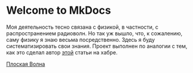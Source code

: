 # Welcome to MkDocs
Моя деятельность тесно связана с физикой, в частности, с распространением радиоволн. Но так уж вышло, что, к сожалению, саму физику я знаю весьма посредственно. Здесь я буду систематизировать свои знания. Проект выполнен по аналогии с тем, как это сделал автор [этой](https://habr.com/ru/articles/720584/) статьи на хабре. 



[Плоская Волна](plane_wave.md)
